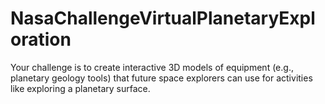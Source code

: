 # NasaChallengeVirtualPlanetaryExploration
Your challenge is to create interactive 3D models of equipment (e.g., planetary geology tools) that future space explorers can use for activities like exploring a planetary surface.
